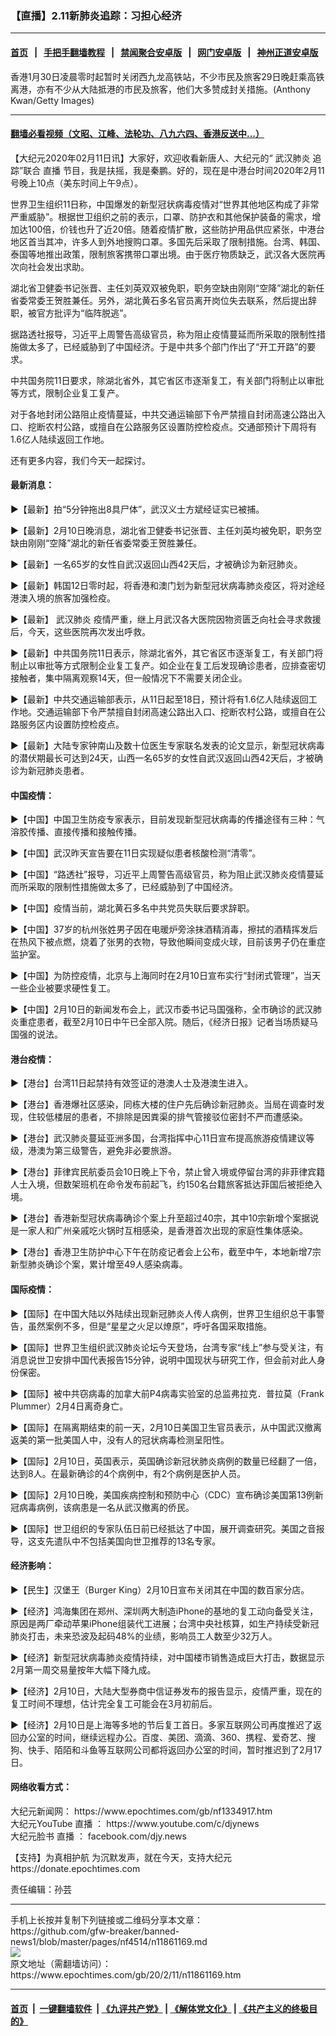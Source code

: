 ### 【直播】2.11新肺炎追踪：习担心经济
------------------------

#### [首页](https://github.com/gfw-breaker/banned-news1/blob/master/README.md) &nbsp;&nbsp;|&nbsp;&nbsp; [手把手翻墙教程](https://github.com/gfw-breaker/guides/wiki) &nbsp;&nbsp;|&nbsp;&nbsp; [禁闻聚合安卓版](https://github.com/gfw-breaker/bn-android) &nbsp;&nbsp;|&nbsp;&nbsp; [网门安卓版](https://github.com/oGate2/oGate) &nbsp;&nbsp;|&nbsp;&nbsp; [神州正道安卓版](https://github.com/SzzdOgate/update) 



<div><img alt="" class="aligncenter wp-post-image" src="https://i.epochtimes.com/assets/uploads/2020/02/GettyImages-1197377940-600x400.jpg"/>
<div class="red16 caption">
 香港1月30日凌晨零时起暂时关闭西九龙高铁站，不少市民及旅客29日晚赶乘高铁离港，亦有不少从大陆抵港的市民及旅客，他们大多赞成封关措施。(Anthony Kwan/Getty Images)
</div>
</div><hr/>

#### [翻墙必看视频（文昭、江峰、法轮功、八九六四、香港反送中...）](http://167.172.214.107/home.html)

<div><p>
 【大纪元2020年02月11日讯】大家好，欢迎收看新唐人、大纪元的“
 <ok href="https://www.epochtimes.com/gb/tag/%E6%AD%A6%E6%B1%89%E8%82%BA%E7%82%8E.html">
  武汉肺炎
 </ok>
 追踪”联合
 <ok href="https://www.epochtimes.com/gb/tag/%E7%9B%B4%E6%92%AD.html">
  直播
 </ok>
 节目，我是扶摇，我是秦鹏。好的，现在是中港台时间2020年2月11号晚上10点（美东时间上午9点）。
</p>
<p>
 <center>
 </center>
 世界卫生组织11日称，中国爆发的新型冠状病毒疫情对“世界其他地区构成了非常严重威胁”。根据世卫组织之前的表示，口罩、防护衣和其他保护装备的需求，增加达100倍，价钱也升了近20倍。随着疫情扩散，这些防护用品供应紧张，中港台地区首当其冲，许多人到外地搜购口罩。多国先后采取了限制措施。台湾、韩国、泰国等地推出政策，限制旅客携带口罩出境。由于医疗物质缺乏，武汉各大医院再次向社会发出求助。
</p>
<p>
 湖北省卫健委书记张晋、主任刘英双双被免职，职务空缺由刚刚“空降”湖北的新任省委常委王贺胜兼任。另外，湖北黄石多名官员离开岗位失去联系，然后提出辞职，被官方批评为“临阵脱逃”。
</p>
<p>
 据路透社报导，习近平上周警告高级官员，称为阻止疫情蔓延而所采取的限制性措施做太多了，已经威胁到了中国经济。于是中共多个部门作出了“开工开路”的要求。
</p>
<p>
 中共国务院11日要求，除湖北省外，其它省区市逐渐复工，有关部门将制止以审批等方式，限制企业复工复产。
</p>
<p>
 对于各地封闭公路阻止疫情蔓延，中共交通运输部下令严禁擅自封闭高速公路出入口、挖断农村公路，或擅自在公路服务区设置防控检疫点。交通部预计下周将有1.6亿人陆续返回工作地。
</p>
<p>
 还有更多内容，我们今天一起探讨。
</p>
<h4>
 最新消息：
</h4>
<p>
 ▶【最新】拍“5分钟拖出8具尸体”，武汉义士方斌经证实已被捕。
</p>
<p>
 ▶【最新】2月10日晚消息，湖北省卫健委书记张晋、主任刘英均被免职，职务空缺由刚刚“空降”湖北的新任省委常委王贺胜兼任。
</p>
<p>
 ▶【最新】一名65岁的女性自武汉返回山西42天后，才被确诊为新冠肺炎。
</p>
<p>
 ▶【最新】韩国12日零时起，将香港和澳门划为新型冠状病毒肺炎疫区，将对途经港澳入境的旅客加强检疫。
</p>
<p>
 ▶【最新】
 <ok href="https://www.epochtimes.com/gb/tag/%E6%AD%A6%E6%B1%89%E8%82%BA%E7%82%8E.html">
  武汉肺炎
 </ok>
 疫情严重，继上月武汉各大医院因物资匮乏向社会寻求救援后，今天，这些医院再次发出呼救。
</p>
<p>
 ▶【最新】中共国务院11日表示，除湖北省外，其它省区市逐渐复工，有关部门将制止以审批等方式限制企业复工复产。如企业在复工后发现确诊患者，应排查密切接触者，集中隔离观察14天，但一般情况下不需要关闭企业。
</p>
<p>
 ▶【最新】中共交通运输部表示，从11日起至18日，预计将有1.6亿人陆续返回工作地。交通运输部下令严禁擅自封闭高速公路出入口、挖断农村公路，或擅自在公路服务区内设置防控检疫点。
</p>
<p>
 ▶【最新】大陆专家钟南山及数十位医生专家联名发表的论文显示，新型冠状病毒的潜伏期最长可达到24天，山西一名65岁的女性自武汉返回山西42天后，才被确诊为新冠肺炎患者。
</p>
<h4>
 中国疫情：
</h4>
<p>
 ▶【中国】中国卫生防疫专家表示，目前发现新型冠状病毒的传播途径有三种：气溶胶传播、直接传播和接触传播。
</p>
<p>
 ▶【中国】武汉昨天宣告要在11日实现疑似患者核酸检测“清零”。
</p>
<p>
 ▶【中国】“路透社”报导，习近平上周警告高级官员，称为阻止武汉肺炎疫情蔓延而所采取的限制性措施做太多了，已经威胁到了中国经济。
</p>
<p>
 ▶【中国】疫情当前，湖北黄石多名中共党员失联后要求辞职。
</p>
<p>
 ▶【中国】37岁的杭州张姓男子因在电暖炉旁涂抹酒精消毒，擦拭的酒精挥发后在热风下被点燃，烧着了张男的衣物，导致他瞬间变成火球，目前该男子仍在重症监护室。
</p>
<p>
 ▶【中国】为防控疫情，北京与上海同时在2月10日宣布实行“封闭式管理”，当天一些企业被要求硬性复工。
</p>
<p>
 ▶【中国】2月10日的新闻发布会上，武汉市委书记马国强称，全市确诊的武汉肺炎重症患者，截至2月10日中午已全部入院。随后，《经济日报》记者当场质疑马国强的说法。
</p>
<h4>
 港台疫情：
</h4>
<p>
 ▶【港台】台湾11日起禁持有效签证的港澳人士及港澳生进入。
</p>
<p>
 ▶【港台】香港爆社区感染，同栋大楼的住户先后确诊新冠肺炎。当局在调查时发现，住较低楼层的患者，不排除是因粪渠的排气管接驳位密封不严而遭感染。
</p>
<p>
 ▶【港台】武汉肺炎蔓延亚洲多国，台湾指挥中心11日宣布提高旅游疫情建议等级，港澳为第三级警告，避免非必要旅游。
</p>
<p>
 ▶【港台】菲律宾民航委员会10日晚上下令，禁止曾入境或停留台湾的非菲律宾籍人士入境，但数架班机在命令发布前起飞，约150名台籍旅客抵达菲国后被拒绝入境。
</p>
<p>
 ▶【港台】香港新型冠状病毒确诊个案上升至超过40宗，其中10宗新增个案据说是一家人和广州亲戚吃火锅时互相感染，是香港首次出现的家庭性集体感染。
</p>
<p>
 ▶【港台】香港卫生防护中心下午在防疫记者会上公布，截至中午，本地新增7宗新型肺炎确诊个案，累计增至49人感染病毒。
</p>
<h4>
 国际疫情：
</h4>
<p>
 ▶【国际】在中国大陆以外陆续出现新冠肺炎人传人病例，世界卫生组织总干事警告，虽然案例不多，但是“星星之火足以燎原”，呼吁各国采取措施。
</p>
<p>
 ▶【国际】世界卫生组织武汉肺炎论坛今天登场，台湾专家“线上”参与受关注，有消息说世卫安排中国代表报告15分钟，说明中国现状与研究工作，但会前对此人身份保密。
</p>
<p>
 ▶【国际】被中共窃病毒的加拿大前P4病毒实验室的总监弗拉克．普拉莫（Frank Plummer）2月4日离奇身亡。
</p>
<p>
 ▶【国际】在隔离期结束的前一天，2月10日美国卫生官员表示，从中国武汉撤离返美的第一批美国人中，没有人的冠状病毒检测呈阳性。
</p>
<p>
 ▶【国际】2月10日，英国表示，英国确诊新冠状肺炎病例的数量已经翻了一倍，达到8人。在最新确诊的4个病例中，有2个病例是医护人员。
</p>
<p>
 ▶【国际】2月10日晚，美国疾病控制和预防中心（CDC）宣布确诊美国第13例新冠病毒病例，该病患是一名从武汉撤离的侨民。
</p>
<p>
 ▶【国际】世卫组织的专家队伍日前已经抵达了中国，展开调查研究。美国之音报导，这支先遣队中不包括美国向世卫推荐的13名专家。
</p>
<h4>
 经济影响：
</h4>
<p>
 ▶【民生】汉堡王（Burger King）2月10日宣布关闭其在中国的数百家分店。
</p>
<p>
 ▶【经济】鸿海集团在郑州、深圳两大制造iPhone的基地的复工动向备受关注，原因是两厂牵动苹果iPhone组装代工进展；台湾中央社核算，如生产持续受新冠肺炎打击，未来恐波及起码48%的业绩，影响员工人数至少32万人。
</p>
<p>
 ▶【经济】新型冠状病毒肺炎疫情持续，对中国楼市销售造成巨大打击，数据显示2月第一周交易量按年大幅下降九成。
</p>
<p>
 ▶【经济】2月10日，大陆大型券商中信证券发布的报告显示，疫情严重，现在的复工时间不理想，估计完全复工可能会在3月初前后。
</p>
<p>
 ▶【经济】2月10日是上海等多地的节后复工首日。多家互联网公司再度推迟了返回办公室的时间，继续远程办公。百度、美团、滴滴、360、携程、爱奇艺、搜狗、快手、陌陌和斗鱼等互联网公司都将返回办公室的时间，暂时推迟到了2月17日。
</p>
<h4>
 <strong>
  网络收看方式：
 </strong>
</h4>
<p>
 大纪元新闻网：
 <ok href="https://www.epochtimes.com/gb/nf1334917.htm" rel="noopener noreferrer" target="_blank">
  https://www.epochtimes.com/gb/nf1334917.htm
 </ok>
 <br/>
 大纪元YouTube
 <ok href="https://www.epochtimes.com/gb/tag/%e7%9b%b4%e6%92%ad.html">
  直播
 </ok>
 ：
 <ok href="https://www.youtube.com/c/djynews" rel="noopener noreferrer" target="_blank">
  https://www.youtube.com/c/djynews
 </ok>
 <br/>
 大纪元脸书
 <ok href="https://www.epochtimes.com/gb/tag/%e7%9b%b4%e6%92%ad.html">
  直播
 </ok>
 ：
 <ok href="http://facebook.com/djy.news" rel="noopener noreferrer" target="_blank">
  facebook.com/djy.news
 </ok>
</p>
<p>
 【支持】为真相护航 为沉默发声，就在今天，支持大纪元
 <ok href="https://donate.epochtimes.com/" rel="noopener noreferrer" target="_blank">
  https://donate.epochtimes.com
 </ok>
</p>
<p>
 责任编辑：孙芸
</p>
</div>
<hr/>
手机上长按并复制下列链接或二维码分享本文章：<br/>
https://github.com/gfw-breaker/banned-news1/blob/master/pages/nf4514/n11861169.md <br/>
<a href='https://github.com/gfw-breaker/banned-news1/blob/master/pages/nf4514/n11861169.md'><img src='https://github.com/gfw-breaker/banned-news1/blob/master/pages/nf4514/n11861169.md.png'/></a> <br/>
原文地址（需翻墙访问）：https://www.epochtimes.com/gb/20/2/11/n11861169.htm


------------------------
#### [首页](https://github.com/gfw-breaker/banned-news1/blob/master/README.md) &nbsp;|&nbsp; [一键翻墙软件](https://github.com/gfw-breaker/nogfw/blob/master/README.md) &nbsp;| [《九评共产党》](https://github.com/gfw-breaker/9ping.md/blob/master/README.md#九评之一评共产党是什么) | [《解体党文化》](https://github.com/gfw-breaker/jtdwh.md/blob/master/README.md) | [《共产主义的终极目的》](https://github.com/gfw-breaker/gczydzjmd.md/blob/master/README.md)


<img src='http://gfw-breaker.win/banned-news/pages/nf4514/n11861169.md' width='0px' height='0px'/>